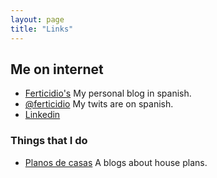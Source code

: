 ```yaml
---
layout: page
title: "Links"
---
```

## Me on internet
* [Ferticidio's](https://ferticidio.com/) My personal blog in spanish.
* [@ferticidio](https://twitter.com/ferticidio/) My twits are on spanish.
* [Linkedin](https://www.pinterest.com/ferticidio/)

### Things that I do
* [Planos de casas](https://deplanos.com) A blogs about house plans.
